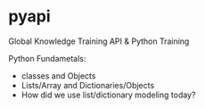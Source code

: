 # pyapi
Global Knowledge Training API &amp; Python Training

Python Fundametals:
- classes and Objects
- Lists/Array and Dictionaries/Objects
- How did we use list/dictionary modeling today?


